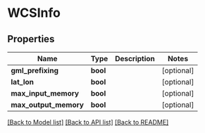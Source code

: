 # WCSInfo

## Properties
Name | Type | Description | Notes
------------ | ------------- | ------------- | -------------
**gml_prefixing** | **bool** |  | [optional] 
**lat_lon** | **bool** |  | [optional] 
**max_input_memory** | **bool** |  | [optional] 
**max_output_memory** | **bool** |  | [optional] 

[[Back to Model list]](../README.md#documentation-for-models) [[Back to API list]](../README.md#documentation-for-api-endpoints) [[Back to README]](../README.md)

